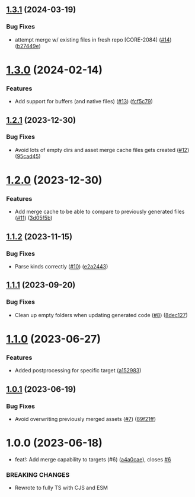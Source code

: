 ## [1.3.1](https://github.com/kapetacom/codegen/compare/v1.3.0...v1.3.1) (2024-03-19)


### Bug Fixes

* attempt merge w/ existing files in fresh repo [CORE-2084] ([#14](https://github.com/kapetacom/codegen/issues/14)) ([b27449e](https://github.com/kapetacom/codegen/commit/b27449e98b798a91d787d5efb4db009508290ef7))

# [1.3.0](https://github.com/kapetacom/codegen/compare/v1.2.1...v1.3.0) (2024-02-14)


### Features

* Add support for buffers (and native files) ([#13](https://github.com/kapetacom/codegen/issues/13)) ([fcf5c79](https://github.com/kapetacom/codegen/commit/fcf5c79cb69374d2d441774c68653b641726343b))

## [1.2.1](https://github.com/kapetacom/codegen/compare/v1.2.0...v1.2.1) (2023-12-30)


### Bug Fixes

* Avoid lots of empty dirs and asset merge cache files gets created ([#12](https://github.com/kapetacom/codegen/issues/12)) ([95cad45](https://github.com/kapetacom/codegen/commit/95cad45e8b66a23e5c962bc865310f4820b43014))

# [1.2.0](https://github.com/kapetacom/codegen/compare/v1.1.2...v1.2.0) (2023-12-30)


### Features

* Add merge cache to be able to compare to previously generated files ([#11](https://github.com/kapetacom/codegen/issues/11)) ([3d05f5b](https://github.com/kapetacom/codegen/commit/3d05f5bf1281e51c9ac9eb464a8ab46dd003805c))

## [1.1.2](https://github.com/kapetacom/codegen/compare/v1.1.1...v1.1.2) (2023-11-15)

### Bug Fixes

-   Parse kinds correctly ([#10](https://github.com/kapetacom/codegen/issues/10)) ([e2a2443](https://github.com/kapetacom/codegen/commit/e2a24432d8d7aafc92992aeaac675a30ed1ed123))

## [1.1.1](https://github.com/kapetacom/codegen/compare/v1.1.0...v1.1.1) (2023-09-20)

### Bug Fixes

-   Clean up empty folders when updating generated code ([#8](https://github.com/kapetacom/codegen/issues/8)) ([8dec127](https://github.com/kapetacom/codegen/commit/8dec12747d5d0b68745297361e178a1c336288b2))

# [1.1.0](https://github.com/kapetacom/codegen/compare/v1.0.1...v1.1.0) (2023-06-27)

### Features

-   Added postprocessing for specific target ([a152983](https://github.com/kapetacom/codegen/commit/a1529832fe8e7e7bcbd32c0e1fccdd1b2a2844d5))

## [1.0.1](https://github.com/kapetacom/codegen/compare/v1.0.0...v1.0.1) (2023-06-19)

### Bug Fixes

-   Avoid overwriting previously merged assets ([#7](https://github.com/kapetacom/codegen/issues/7)) ([89f21ff](https://github.com/kapetacom/codegen/commit/89f21fff183711388fef46b8dfcd80b7fee2960a))

# 1.0.0 (2023-06-18)

-   feat!: Add merge capability to targets (#6) ([a4a0cae](https://github.com/kapetacom/codegen/commit/a4a0cae738a0cbf1e4290fcdc46d7d0ddf800928)), closes [#6](https://github.com/kapetacom/codegen/issues/6)

### BREAKING CHANGES

-   Rewrote to fully TS with CJS and ESM
